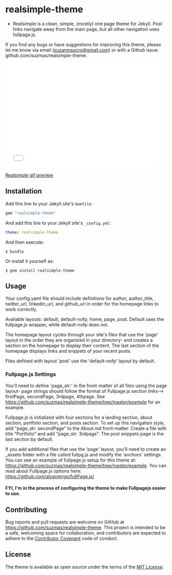 # realsimple-theme

* Realsimple is a clean, simple, (mostly) one page theme for Jekyll. Post links navigate away from the main page, but all other navigation uses fullpage.js.

If you find any bugs or have suggestions for improving this theme, please let me know via email (suzanmsucro@gmail.com) or with a Github issue: github.com/suzmas/realsimple-theme.

<iframe src="//giphy.com/embed/uuGQhuT8kDzry" width="480" height="328" frameBorder="0" class="giphy-embed" allowFullScreen></iframe><p><a href="https://giphy.com/gifs/uuGQhuT8kDzry">Realsimple gif preview</a></p>


## Installation

Add this line to your Jekyll site's `Gemfile`:

```ruby
gem "realsimple-theme"
```

And add this line to your Jekyll site's `_config.yml`:

```yaml
theme: realsimple-theme
```

And then execute:

    $ bundle

Or install it yourself as:

    $ gem install realsimple-theme

## Usage
Your config.yaml file should include definitions for author, author_title, twitter_url, linkedin_url, and github_url in order for the homepage links to work correctly.

Available layouts: default, default-nofp, home, page, post. Default uses the fullpage.js wrapper, while default-nofp does not.

The homepage layout cycles through your site's files that use the 'page' layout in the order they are organized in your directory- and creates a section on the homepage to display their content. The last section of the homepage displays links and snippets of your recent posts.

Files defined with layout 'post' use the 'default-nofp' layout by default.

### Fullpage.js Settings

You'll need to define 'page_str:' in the front-matter of all files using the page layout- page strings should follow the format of Fullpage.js section links--> firstPage, secondPage, 3rdpage, 4thpage. See https://github.com/suzmas/realsimple-theme/tree/master/example for an example.

Fullpage.js is initialized with four sections for a landing section, about section, portfolio section, and posts section. To set up this navigation style, add "page_str: secondPage" to the About.md front-matter. Create a file with title "Portfolio" and add "page_str: 3rdpage". The post snippets page is the last section by default.

If you add additional files that use the 'page' layout, you'll need to create an _assets folder with a file called fullpg.js and modify the 'anchors' settings. You can see an example of fullpage.js setup for this theme at: https://github.com/suzmas/realsimple-theme/tree/master/example. You can read about Fullpage.js options here: https://github.com/alvarotrigo/fullPage.js/

#### FYI, I'm in the process of configuring the theme to make Fullpagejs easier to use.

## Contributing

Bug reports and pull requests are welcome on GitHub at https://github.com/suzmas/realsimple-theme. This project is intended to be a safe, welcoming space for collaboration, and contributors are expected to adhere to the [Contributor Covenant](http://contributor-covenant.org) code of conduct.



## License

The theme is available as open source under the terms of the [MIT License](https://opensource.org/licenses/MIT).
